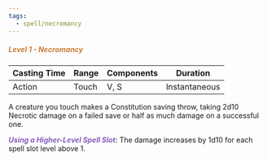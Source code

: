 ```yaml
---
tags:
  - spell/necromancy
---
```

##### *<span style="color:rgb(203, 123, 55)">Level 1 - Necromancy</span>*

|Casting Time|Range|Components|Duration|
|---|---|---|---|
|Action|Touch|V, S|Instantaneous|


A creature you touch makes a Constitution saving throw, taking 2d10 Necrotic damage on a failed save or half as much damage on a successful one. 

***<span style="color:rgb(134, 93, 187)">Using a Higher-Level Spell Slot</span>***: The damage increases by 1d10 for each spell slot level above 1.